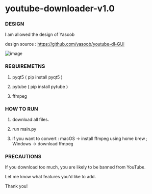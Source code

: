 # youtube-downloader-v1.0

### DESIGN

I am allowed the design of Yasoob

design source : https://github.com/yasoob/youtube-dl-GUI

![image](https://user-images.githubusercontent.com/45894275/52190625-7b8a5180-2883-11e9-9ef3-b311f7606a9c.png)

### REQUIREMETNS

1. pyqt5 ( pip install pyqt5 )

2. pytube ( pip install pytube ) 

3. ffmpeg


### HOW TO RUN



1. download all files.


2. run main.py


3. if you want to convert : macOS -> install ffmpeg using home brew ; Windows -> download ffmpeg


### PRECAUTIONS


If you download too much, you are likely to be banned from YouTube.

Let me know what features you'd like to add.

Thank you!








